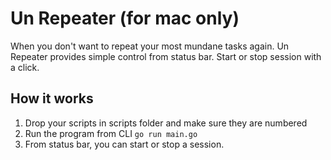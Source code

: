 # Un Repeater (for mac only)

When you don't want to repeat your most mundane tasks again. Un Repeater provides simple control from status bar.
Start or stop session with a click.

## How it works
1. Drop your scripts in scripts folder and make sure they are numbered
2. Run the program from CLI `go run main.go`
3. From status bar, you can start or stop a session. 

